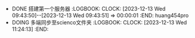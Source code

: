 - DONE 搭建第一个服务器
  :LOGBOOK:
  CLOCK: [2023-12-13 Wed 09:43:50]--[2023-12-13 Wed 09:43:51] =>  00:00:01
  :END:
  huang454pro
- DOING 多端同步至scienco文件夹
  :LOGBOOK:
  CLOCK: [2023-12-13 Wed 11:24:13]
  :END: